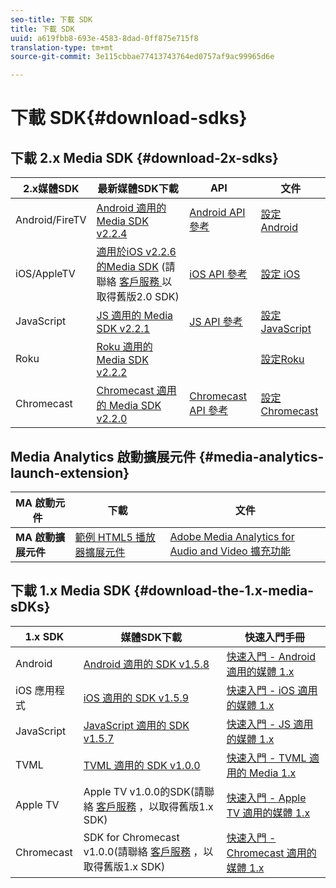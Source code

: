 ```yaml
---
seo-title: 下載 SDK
title: 下載 SDK
uuid: a619fbb8-693e-4583-8dad-0ff875e715f8
translation-type: tm+mt
source-git-commit: 3e115cbbae77413743764ed0757af9ac99965d6e

---
```



# 下載 SDK{#download-sdks}

## 下載 2.x Media SDK {#download-2x-sdks}

| 2.x媒體SDK | 最新媒體SDK下載 |  API   |  文件  |
| --- | --- | --- | --- |
| Android/FireTV | [Android 適用的 Media SDK v2.2.4](https://github.com/Adobe-Marketing-Cloud/media-sdks/releases/tag/android-v2.2.4) | [Android API 參考](https://adobe-marketing-cloud.github.io/media-sdks/reference/android/) | [設定 Android](/help/sdk-implement/setup/set-up-android.md) |
| iOS/AppleTV | [適用於iOS v2.2.6的Media SDK](https://github.com/Adobe-Marketing-Cloud/media-sdks/releases/tag/ios-v2.2.6) (請聯絡 [客戶服務 ](https://helpx.adobe.com/marketing-cloud/contact-support.html) 以取得舊版2.0 SDK) | [iOS API 參考](https://adobe-marketing-cloud.github.io/media-sdks/reference/ios/) | [設定 iOS](/help/sdk-implement/setup/set-up-ios.md) |
| JavaScript | [JS 適用的 Media SDK v2.2.1](https://github.com/Adobe-Marketing-Cloud/media-sdks/releases/tag/js-v2.2.1) | [JS API 參考](https://adobe-marketing-cloud.github.io/media-sdks/reference/javascript/) | [設定 JavaScript](/help/sdk-implement/setup/set-up-js.md) |
| Roku | [Roku 適用的 Media SDK v2.2.2](https://github.com/Adobe-Marketing-Cloud/media-sdks/releases/tag/roku-v2.2.2) |  | [設定Roku](/help/sdk-implement/setup/set-up-roku.md) |
| Chromecast | [Chromecast 適用的 Media SDK v2.2.0](https://github.com/Adobe-Marketing-Cloud/media-sdks/releases/tag/chromecast-v2.2.0) | [Chromecast API 參考](https://adobe-marketing-cloud.github.io/media-sdks/reference/chromecast/) | [設定 Chromecast](/help/sdk-implement/setup/set-up-chromecast.md) |

## Media Analytics 啟動擴展元件 {#media-analytics-launch-extension}

| MA 啟動元件   | 下載 | 文件 |
|---|---|---|
| **MA 啟動擴展元件** | [範例 HTML5 播放器擴展元件](https://github.com/adobe/reactor-adobe-va-sample-player) | [Adobe Media Analytics for Audio and Video 擴充功能](https://docs.adobelaunch.com/extension-reference/web/adobe-media-analytics-for-audio-and-video-extension) |

## 下載 1.x Media SDK {#download-the-1.x-media-sDKs}

| 1.x SDK |  媒體SDK下載 |  快速入門手冊 |
| --- | --- | --- |
| Android | [Android 適用的 SDK v1.5.8](https://github.com/Adobe-Marketing-Cloud/video-heartbeat/releases/tag/android-v1.5.8) | [快速入門 - Android 適用的媒體 1.x](setup/vhl-dev-guide-v15_android.pdf) |
| iOS 應用程式 | [iOS 適用的 SDK v1.5.9](https://github.com/Adobe-Marketing-Cloud/video-heartbeat/releases/tag/ios-v1.5.9) | [快速入門 - iOS 適用的媒體 1.x](setup/vhl-dev-guide-v15_ios.pdf) |
| JavaScript | [JavaScript 適用的 SDK v1.5.7](https://github.com/Adobe-Marketing-Cloud/video-heartbeat/releases/tag/js-v1.5.7) | [快速入門 - JS 適用的媒體 1.x](setup/vhl-dev-guide-v15_js.pdf) |
| TVML | [TVML 適用的 SDK v1.0.0](https://github.com/Adobe-Marketing-Cloud/video-heartbeat/releases/tag/tvml-v1.0.0) | [快速入門 - TVML 適用的 Media 1.x](setup/vhl_tvml.pdf) |
| Apple TV | Apple TV v1.0.0的SDK(請聯絡 [客戶服務](https://helpx.adobe.com/marketing-cloud/contact-support.html) ，以取得舊版1.x SDK) | [快速入門 - Apple TV 適用的媒體 1.x](setup/vhl-dev-guide-v1x_appletv.pdf) |
| Chromecast | SDK for Chromecast v1.0.0(請聯絡 [客戶服務](https://helpx.adobe.com/marketing-cloud/contact-support.html) ，以取得舊版1.x SDK) | [快速入門 - Chromecast 適用的媒體 1.x](setup/chromecast_1.x_sdk.pdf) |

